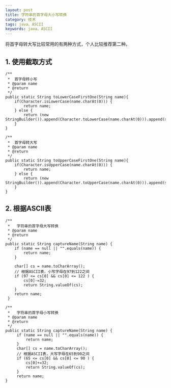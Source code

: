 ```yaml
---  
layout: post  
title: 字符串的首字母大小写转换  
category: 技术  
tags: java、ASCII  
keywords: java、ASCII  
---  
```


将首字母转大写比较常用的有两种方式，个人比较推荐第二种。

## 1. 使用截取方式
    /**
     *  首字母转小写
     * @param name
     * @return
     */
    public static String toLowerCaseFirstOne(String name){
        if(Character.isLowerCase(name.charAt(0))) {
            return name;
        } else {
            return (new StringBuilder()).append(Character.toLowerCase(name.charAt(0))).append(s.substring(1)).toString();
        }
    }

    /**
     *  首字母转大写
     * @param name
     * @return
     */
    public static String toUpperCaseFirstOne(String name){
        if(Character.isUpperCase(name.charAt(0))) {
            return name;
        } else {
            return (new StringBuilder()).append(Character.toUpperCase(name.charAt(0))).append(s.substring(1)).toString();
        }
    }

## 2. 根据ASCII表
    /**
     *   字符串的首字母大写转换  
     * @param name
     * @return
     */
    public static String captureName(String name) {
        if (name == null || "".equals(name)) {
            return name;
        }

        char[] cs = name.toCharArray();
        // 根据ASCII表，小写字母在97到122之间
        if (97 <= cs[0] && cs[0] <= 122 ) {
            cs[0]-=32;
            return String.valueOf(cs);
        }
        return name;
     }
     
    /**
     *   字符串的首字母小写转换  
     * @param name
     * @return
     */
    public static String captureName(String name) {
         if (name == null || "".equals(name)) {
             return name;
         }
         char[] cs = name.toCharArray();
         // 根据ASCII表，大写字母在65到90之间
         if (65 <= cs[0] && cs[0] <= 90 ) {
             cs[0]+=32;
             return String.valueOf(cs);
         }
         return name;
    }